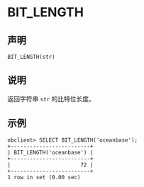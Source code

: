 BIT_LENGTH
===============================



声明
-----------------------

```unknow
BIT_LENGTH(str)
```



说明
-----------------------

返回字符串 `str` 的比特位长度。

示例
-----------------------

```unknow
obclient> SELECT BIT_LENGTH('oceanbase');
+-------------------------+
| BIT_LENGTH('oceanbase') |
+-------------------------+
|                      72 |
+-------------------------+
1 row in set (0.00 sec)
```
